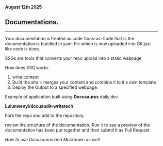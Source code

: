 
**August 12th 2025**

## Documentations.


---


Your documentation is treated as code
Docs-as-Code
that is the documentation is bundled in yaml file which is now uploaded into Git just like code is done.

SSGs are tools that converts your repo upload into a static webpage

How does SSG works

1. write content 
2. Build the site = merges your content and combine it to it's own template 
3. Deploy the Output to a specified webpage.

Example of application built using **Docusaurus**
daily.dev

**Lulunwenyi/docuaudit-writetech**

Fork the repo and add to the repository.

review the structure of the documentation, Run it to see a preview of the documentation has been put together and then submit it as Pull Request

*How to use Docusaurus and Markdown as well* 